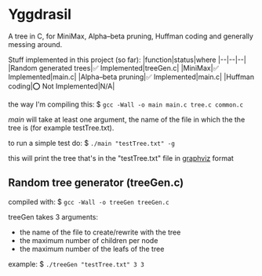 # Yggdrasil
A tree in C, for MiniMax, Alpha–beta pruning, Huffman coding and generally messing around.

Stuff implemented in this project (so far):
|function|status|where 
|--|--|--|
|Random generated trees|✅ Implemented|treeGen.c|
|MiniMax|✅ Implemented|main.c|
|Alpha–beta pruning|✅ Implemented|main.c|
|Huffman coding|⭕ Not Implemented|N/A|

the way I'm compiling this: 
$ `gcc -Wall -o main main.c tree.c common.c`

*main* will take at least one argument, the name of the file in which the the tree is (for example testTree.txt).

to run a simple test do:
$ `./main "testTree.txt" -g`

this will print the tree that's in the "testTree.txt" file in [graphviz](https://dreampuf.github.io/GraphvizOnline) format
## Random tree generator (treeGen.c)

compiled with: $ `gcc -Wall -o treeGen treeGen.c`

treeGen takes 3 arguments:
* the name of the file to create/rewrite with the tree
* the maximum number of children per node
* the maximum number of the leafs of the tree

example: $ `./treeGen "testTree.txt" 3 3`


